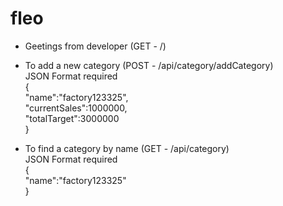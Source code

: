 # fleo

- Geetings from developer (GET - /)

- To add a new category (POST - /api/category/addCategory) <br>
  JSON Format required <br>
  { <br>
  "name":"factory123325",<br>
  "currentSales":1000000,<br>
  "totalTarget":3000000<br>
  }

- To find a category by name (GET - /api/category) <br>
  JSON Format required <br>
  { <br>
  "name":"factory123325"<br>
  }

